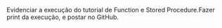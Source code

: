 Evidenciar a execução do tutorial de Function e Stored Procedure.Fazer print da execução, e postar no GitHub.
